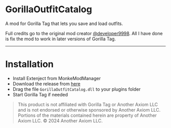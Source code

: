 # GorillaOutfitCatalog
A mod for Gorilla Tag that lets you save and load outfits.

Full credits go to the original mod creator [@developer9998](https://github.com/developer9998). All I have done is fix the mod to work in later versions of Gorilla Tag.

---

# Installation

- Install Extenject from MonkeModManager
- Download the release from [here](https://github.com/iiDk-the-actual/GorillaOutfitCatalog/releases/latest)
- Drag the file `GorillaOutfitCatalog.dll` to your plugins folder
- Start Gorilla Tag if needed

> This product is not affiliated with Gorilla Tag or Another Axiom LLC and is not endorsed or otherwise sponsored by Another Axiom LLC. Portions of the materials contained herein are property of Another Axiom LLC. © 2024 Another Axiom LLC.
